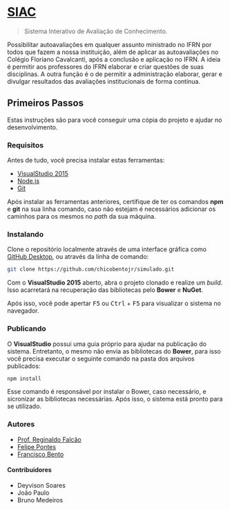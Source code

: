 # [SIAC](http://siac-stage.apphb.com)

> Sistema Interativo de Avaliação de Conhecimento.

Possibilitar autoavaliações em qualquer assunto ministrado no IFRN por todos que fazem a nossa instituição, além de aplicar as autoavaliações no Colégio Floriano Cavalcanti, após a conclusão e aplicação no IFRN. A ideia é permitir aos professores do IFRN elaborar e criar questões de suas disciplinas. A outra função é o de permitir a administração elaborar, gerar e divulgar resultados das avaliações institucionais de forma contínua.

## Primeiros Passos

Estas instruções são para você conseguir uma cópia do projeto e ajudar no desenvolvimento. 

### Requisitos

Antes de tudo, você precisa instalar estas ferramentas:

- [VisualStudio 2015](//www.visualstudio.com)
- [Node.js](//nodejs.org)
- [Git](//git-scm.com)

Após instalar as ferramentas anteriores, certifique de ter os comandos __npm__ e __git__ na sua linha comando, caso não estejam é necessários adicionar os caminhos para os mesmos no _path_ da sua máquina.

### Instalando

Clone o repositório localmente através de uma interface gráfica como [GitHub Desktop](//desktop.github.com/), ou através da linha de comando:

```bash
git clone https://github.com/chicobentojr/simulado.git
```

Com o __VisualStudio 2015__ aberto, abra o projeto clonado e realize um _build_. Isso acarretará na recuperação das bibliotecas pelo __Bower__ e __NuGet__.

Após isso, você pode apertar <kbd>F5</kbd> ou <kbd>Ctrl</kbd> + <kbd>F5</kbd> para visualizar o sistema no navegador.

### Publicando

O __VisualStudio__ possui uma guia próprio para ajudar na publicação do sistema. Entretanto, o mesmo não envia as bibliotecas do __Bower__, para isso você precisa executar o seguinte comando na pasta dos arquivos publicados:

```bash
npm install
```

Esse comando é responsável por instalar o Bower, caso necessário, e sicronizar as bibliotecas necessárias. Após isso, o sistema está pronto para se utilizado.

### Autores

* [Prof. Reginaldo Falcão](//diatinf.ifrn.edu.br/doku.php?id=pessoal:docente:efetivo:regis)
* [Felipe Pontes](//github.com/felipemfp)
* [Francisco Bento](//github.com/chicobentojr)

#### Contribuidores

* Deyvison Soares
* João Paulo
* Bruno Medeiros
